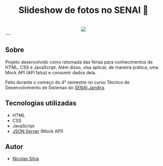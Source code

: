 <h1 align='center'>Slideshow de fotos no SENAI 📸</h1>
<div align="center"><br>
  <img align="center" src="https://file.garden/Zvl54HAo2CYmTnaT/202508041405%20(2).gif">
</div>
---

## Sobre
Projeto desenvolvido como retomada das férias para conhecimentos de HTML, CSS e JavaScript. Além disso, visa aplicar, de maneira prática, uma Mock API (API falsa) e consumir dados dela. 

Feito durante o começo do 4° semestre no curso Técnico de Desenvolvimento de Sistemas do [SENAI Jandira](https://sp.senai.br/unidade/jandira/).


## Tecnologias utilizadas
- HTML
- CSS
- JavaScript
- [JSON Server](https://www.npmjs.com/package/json-server) (Mock API)

## Autor

- [Nicolas Silva](https://www.linkedin.com/in/nicolas-silva-b53b16327/)

